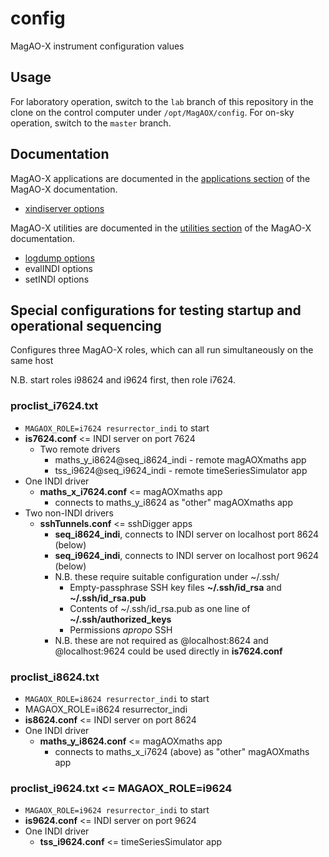 # config
MagAO-X instrument configuration values

## Usage

For laboratory operation, switch to the `lab` branch of this repository in the clone on the control computer under `/opt/MagAOX/config`. For on-sky operation, switch to the `master` branch.

## Documentation

MagAO-X applications are documented in the [applications section](https://magao-x.org/instrument/apps_html) of the MagAO-X documentation.

  * [xindiserver options](https://magao-x.org/instrument/apps_html/md__home_jrmales_Source_MagAOX_apps_xindiserver_doc_xindiserver.html#autotoc_md4)

MagAO-X utilities are documented in the [utilities section](https://magao-x.org/instrument/util_html/) of the MagAO-X documentation.

  * [logdump options](https://magao-x.org/instrument/util_html/logdump.html#autotoc_md4)
  * evalINDI options
  * setINDI options

## Special configurations for testing startup and operational sequencing

Configures three MagAO-X roles, which can all run simultaneously on the same host

N.B. start roles i98624 and i9624 first, then role i7624.

### **proclist_i7624.txt**
* ```MAGAOX_ROLE=i7624 resurrector_indi``` to start
* **is7624.conf** <= INDI server on port 7624
  * Two remote drivers
    * maths_y_i8624@seq_i8624_indi - remote magAOXmaths app
    * tss_i9624@seq_i9624_indi - remote timeSeriesSimulator app
* One INDI driver
  * **maths_x_i7624.conf** <= magAOXmaths app
    * connects to maths_y_i8624 as "other" magAOXmaths app
* Two non-INDI drivers
  * **sshTunnels.conf** <= sshDigger apps
    * **seq_i8624_indi**, connects to INDI server on localhost port 8624 (below)
    * **seq_i9624_indi**, connects to INDI server on localhost port 9624 (below)
    * N.B. these require suitable configuration under \~/.ssh/
      * Empty-passphrase SSH key files **\~/.ssh/id_rsa** and **\~/.ssh/id_rsa.pub**
      * Contents of \~/.ssh/id_rsa.pub as one line of **\~/.ssh/authorized_keys**
      * Permissions _apropo_ SSH
    * N.B. these are not required as @localhost:8624 and @localhost:9624 could be used directly in **is7624.conf**

### **proclist_i8624.txt**
* ```MAGAOX_ROLE=i8624 resurrector_indi``` to start
* MAGAOX_ROLE=i8624 resurrector_indi
* **is8624.conf** <= INDI server on port 8624
* One INDI driver
  * **maths_y_i8624.conf** <= magAOXmaths app
    * connects to maths_x_i7624 (above) as "other" magAOXmaths app

### **proclist_i9624.txt** <= MAGAOX_ROLE=i9624
* ```MAGAOX_ROLE=i9624 resurrector_indi``` to start
* **is9624.conf** <= INDI server on port 9624
* One INDI driver
  * **tss_i9624.conf** <= timeSeriesSimulator app
